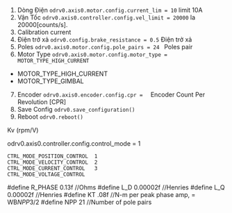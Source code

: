 

1. Dòng Điện ```odrv0.axis0.motor.config.current_lim = 10``` limit 10A
2. Vận Tốc ```odrv0.axis0.controller.config.vel_limit = 20000``` la 20000[counts/s].
3. Calibration current
4. Điện trở xả ```odrv0.config.brake_resistance = 0.5``` Điện trở xả 
5. Poles ```odrv0.axis0.motor.config.pole_pairs = 24 ``` Poles pair
6. Motor Type ```odrv0.axis0.motor.config.motor_type = MOTOR_TYPE_HIGH_CURRENT```

- MOTOR_TYPE_HIGH_CURRENT
- MOTOR_TYPE_GIMBAL

7. Encoder ```odrv0.axis0.encoder.config.cpr =  ```  Encoder Count Per Revolution [CPR]
8. Save Config ```odrv0.save_configuration() ```
9. Reboot ```odrv0.reboot()```




Kv (rpm/V)

odrv0.axis0.controller.config.control_mode = 1
```
CTRL_MODE_POSITION_CONTROL  1
CTRL_MODE_VELOCITY_CONTROL  2
CTRL_MODE_CURRENT_CONTROL   3
CTRL_MODE_VOLTAGE_CONTROL 
```

#define R_PHASE 0.13f           //Ohms
#define L_D 0.00002f            //Henries
#define L_Q 0.00002f            //Henries
#define KT .08f                 //N-m per peak phase amp, = WB*NPP*3/2
#define NPP 21                  //Number of pole pairs